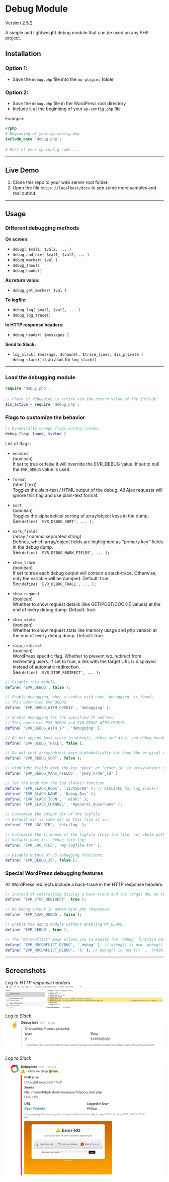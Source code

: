 # Debug Module

Version 2.5.2

A simple and lightweight debug module that can be used on any PHP project.

## Installation

### Option 1:

* Save the `debug.php` file into the `mu-plugins` folder

### Option 2:

* Save the `debug.php` file in the WordPress root directory
* Include it at the beginning of your `wp-config.php` file

Example:
```php
<?php
# Beginning of your wp-config.php
include_once 'debug.php';

# Rest of your wp-config code ...
```

-----
## Live Demo

1. Clone this repo to your web server root folder.
2. Open the file `https://localhost/docs` to see some more samples and real output.
 
-----

## Usage

### Different debugging methods

**On screen:**

 * `debug( $val1, $val2, ... )`
 * `debug_and_die( $val1, $val2, ... )`
 * `debug_marker( $val )`
 * `debug_show()`
 * `debug_hooks()`

**As return value:**

 * `debug_get_marker( $val )`

**To logfile:**

 * `debug_log( $val1, $val2, ... )`
 * `debug_log_trace()`

**In HTTP response headers:**

 * `debug_header( $messages )`

**Send to Slack:**

 * `log_slack( $message, $channel, $trace_lines, $is_private )`  
   `debug_slack()` is an alias for `log_slack()`

-----

### Load the debugging module

```php
require 'debug.php';

// Check if debugging is active via the return value of the include:
$is_active = require 'debug.php';
```

### Flags to customize the behavior

```php
// Dynamically change flags during runime.
debug_flag( $name, $value )
```

List of flags:

- `enabled`  
    (boolean)  
    If set to true or false it will override the EVR_DEBUG value.
    If set to null the `EVR_DEBUG` value is used.
  
- `format`  
    (html | text)  
    Toggles the plain-text / HTML output of the debug.
    All Ajax requests will ignore this flag and use plain-text format.  
  
- `sort`  
    (boolean)  
    Toggles the alphabetical sorting of array/object keys in the dump.  
    See `define( 'EVR_DEBUG_SORT', ... );`
  
- `mark_fields`  
    (array / comma separated string)  
    Defines, which array/object fields are highlighted as "primary key"
    fields in the debug dump.  
    See `define( 'EVR_DEBUG_MARK_FIELDS', ... );`
  
- `show_trace`  
    (boolean)  
    If set to true each debug output will contain a stack-trace.
    Otherwise, only the variable will be dumped. Default: true.  
    See `define( 'EVR_DEBUG_TRACE', ... );`
  
- `show_request`  
    (boolean)  
    Whether to show request details (like GET/POST/COOKIE values) at the
    end of every debug dump. Default: true.
  
- `show_stats`  
    (boolean)  
    Whether to show request stats like memory usage and php version at
    the end of every debug dump. Default: true.
  
- `stop_redirect`  
    (boolean)  
    WordPress specific flag. Whether to prevent wp_redirect from
    redirecting users. If set to true, a link with the target URL is
    displayed instead of automatic redirection.  
   See `define( 'EVR_STOP_REDIRECT', ... );`

```php
// Disable this module.
define( 'EVR_DEBUG', false );
```

```php
// Enable debugging, when a cookie with name 'debugging' is found.
// This overrules EVR_DEBUG.
define( 'EVR_DEBUG_WITH_COOKIE', 'debugging' );
```

```php
// Enable debugging for the specified IP address.
// This overrules EVR_DEBUG and EVR_DEBUG_WITH_COOKIE.
define( 'EVR_DEBUG_WITH_IP', 'debugging' );
```

```php
// Do not append back-trace to debug(), debug_and_die() and debug_header()
define( 'EVR_DEBUG_TRACE', false );
```

```php
// Do not sort array/object keys alphabetically but show the original order.
define( 'EVR_DEBUG_SORT', false );
```

```php
// Highlight fields with the key "pkey" or "order_id" in array/object dumps.
define( 'EVR_DEBUG_MARK_FIELDS', 'pkey,order_id' );
```

```php
// Set the hook for the log_slack() function
define( 'EVR_SLACK_HOOK', '123456789' ); // REQUIRED for log_slack()
define( 'EVR_SLACK_NAME', 'Debug Bot' );
define( 'EVR_SLACK_ICON', ':wink:' );
define( 'EVR_SLACK_CHANNEL', '#general,@username' );
```

```php
// Customize the output dir of the logfile.
// Default dir is same dir as this file is in.
define( 'EVR_LOG_DIR', '/etc/log' );
```

```php
// Customize the filename of the logfile (only the file, not whole path!)
// Default name is: "debug-info.log"
define( 'EVR_LOG_FILE', 'my-logfile.txt' );
```

```php
// Disable output of JS debugging functions.
define( 'EVR_DEBUG_JS', false );
```

### Special WordPress debugging features

All WordPress redirects include a back-trace in the HTTP response headers.

```php
// Instead of redirecting display a back-trace and the target URL on the screen.
define( 'EVR_STOP_REDIRECT', true );
```

```php
// No Debug output in admin-ajax.php responses.
define( 'EVR_AJAX_DEBUG', false );
```

```php
// Enable the debug module without enabling WP_DEBUG.
define( 'EVR_DEBUG', true );
```

```php
// The "No-Conflict" mode allows you to modify the `debug` function name:
define( 'EVR_NOCONFLICT_DEBUG', '_debug' ); // debug() is now _debug()
define( 'EVR_NOCONFLICT_DEBUG', '§' ); // debug() is now §()  .. U+00A7
```

-----

## Screenshots

*Log to HTTP response headers*\
![](docs/debug-header-01.png)

*Log to Slack*\
![](docs/slack-debug-01.png)

*Log to Slack*\
![](docs/slack-debug-02.png)
